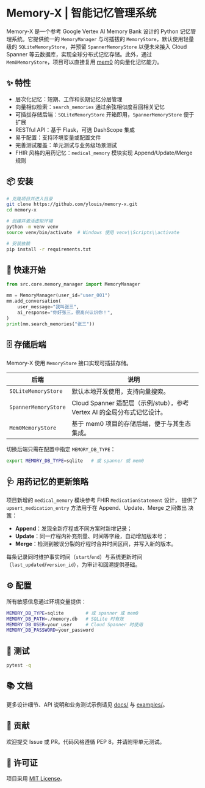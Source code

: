# Memory-X | 智能记忆管理系统

Memory-X 是一个参考 Google Vertex AI Memory Bank 设计的 Python 记忆管理系统。它提供统一的 `MemoryManager` 与可插拔的 `MemoryStore`，默认使用轻量级的 `SQLiteMemoryStore`，并预留 `SpannerMemoryStore` 以便未来接入 Cloud Spanner 等云数据库，实现全球分布式记忆存储。此外，通过 `Mem0MemoryStore`，项目可以直接复用 [mem0](https://github.com/mem0ai/mem0) 的向量化记忆能力。

## ✨ 特性
- 层次化记忆：短期、工作和长期记忆分层管理
- 向量相似检索：`search_memories` 通过余弦相似度召回相关记忆
- 可插拔存储后端：`SQLiteMemoryStore` 开箱即用，`SpannerMemoryStore` 便于扩展
- RESTful API：基于 Flask，可选 DashScope 集成
- 易于配置：支持环境变量或配置文件
- 完善测试覆盖：单元测试与业务级场景测试
- FHIR 风格的用药记忆：`medical_memory` 模块实现 Append/Update/Merge 规则

## 📦 安装
```bash
# 克隆项目并进入目录
git clone https://github.com/ylouis/memory-x.git
cd memory-x

# 创建并激活虚拟环境
python -m venv venv
source venv/bin/activate  # Windows 使用 venv\\Scripts\\activate

# 安装依赖
pip install -r requirements.txt
```

## 🚀 快速开始
```python
from src.core.memory_manager import MemoryManager

mm = MemoryManager(user_id="user_001")
mm.add_conversation(
    user_message="我叫张三",
    ai_response="你好张三，很高兴认识你！",
)
print(mm.search_memories("张三"))
```

## 🗄️ 存储后端
Memory-X 使用 `MemoryStore` 接口实现可插拔存储。

| 后端 | 说明 |
| --- | --- |
| `SQLiteMemoryStore` | 默认本地开发使用，支持向量搜索。 |
| `SpannerMemoryStore` | Cloud Spanner 适配层（示例/stub），参考 Vertex AI 的全局分布式记忆设计。 |
| `Mem0MemoryStore` | 基于 mem0 项目的存储后端，便于与其生态集成。 |

切换后端只需在配置中指定 `MEMORY_DB_TYPE`：
```bash
export MEMORY_DB_TYPE=sqlite   # 或 spanner 或 mem0
```

## 🩺 用药记忆的更新策略

项目新增的 `medical_memory` 模块参考 FHIR `MedicationStatement` 设计，
提供了 ``upsert_medication_entry`` 方法用于在 Append、Update、Merge 之间做出
决策：

- **Append**：发现全新疗程或不同方案时新增记录；
- **Update**：同一疗程内补充剂量、时间等字段，自动增加版本号；
- **Merge**：检测到被误分裂的疗程时合并时间区间，并写入新的版本。

每条记录同时维护事实时间（`start`/`end`）与系统更新时间
（`last_updated`/`version_id`），为审计和回溯提供基础。

## ⚙️ 配置
所有敏感信息通过环境变量提供：
```bash
MEMORY_DB_TYPE=sqlite        # 或 spanner 或 mem0
MEMORY_DB_PATH=./memory.db   # SQLite 时有效
MEMORY_DB_USER=your_user     # Cloud Spanner 时使用
MEMORY_DB_PASSWORD=your_password
```

## 🧪 测试
```bash
pytest -q
```

## 📚 文档
更多设计细节、API 说明和业务测试示例请见 [docs/](docs) 与 [examples/](examples)。

## 🤝 贡献
欢迎提交 Issue 或 PR。代码风格遵循 PEP 8，并请附带单元测试。

## 📄 许可证
项目采用 [MIT License](LICENSE)。

